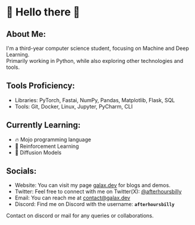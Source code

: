 # 🌟 Hello there 👋

## About Me:
I'm a third-year computer science student, focusing on Machine and Deep Learning. \
Primarily working in Python, while also exploring other technologies and tools.

## Tools Proficiency:
- Libraries: PyTorch, Fastai, NumPy, Pandas, Matplotlib, Flask, SQL
- Tools: Git, Docker, Linux, Jupyter, PyCharm, CLI

## Currently Learning:
- 🔥 Mojo programming language
- 🌱 Reinforcement Learning
- 🎨 Diffusion Models
## Socials:
- Website: You can visit my page [galax.dev](https://galax.dev) for blogs and demos.
- Twitter: Feel free to connect with me on Twitter(X): [@afterhoursbilly](https://twitter.com/afterhoursbilly)
- Email: You can reach me at [contact@galax.dev](mailto:contact@galax.dev)
- Discord: Find me on Discord with the username: **`afterhoursbilly`**


Contact on discord or mail for any queries or collaborations.
<!--
### Suport me:
- [Create paperspace account](https://console.paperspace.com/signup?R=XFZIENS) 
- Hire me :)


-->
